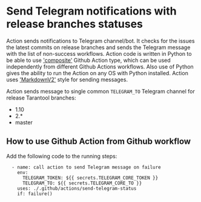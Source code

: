 # Send Telegram notifications with release branches statuses

Action sends notifications to Telegram channel/bot. It checks for the issues the latest commits on release branches and sends the Telegram message with the list of non-success workflows. Action code is written in Python to be able to use ['composite'](https://docs.github.com/en/actions/creating-actions/creating-a-composite-run-steps-action) Github Action type, which can be used independently from different Github Actions workflows. Also use of Python gives the ability to run the Action on any OS with Python installed. Action uses ['MarkdownV2'](https://core.telegram.org/bots/api#markdownv2-style) style for sending messages.

Action sends message to single common `TELEGRAM_TO` Telegram channel for release Tarantool branches:

- 1.10
- 2.\*
- master

## How to use Github Action from Github workflow

Add the following code to the running steps:
```
  - name: call action to send Telegram message on failure
    env:
      TELEGRAM_TOKEN: ${{ secrets.TELEGRAM_CORE_TOKEN }}
      TELEGRAM_TO: ${{ secrets.TELEGRAM_CORE_TO }}
    uses: ./.github/actions/send-telegram-status
    if: failure()
```
